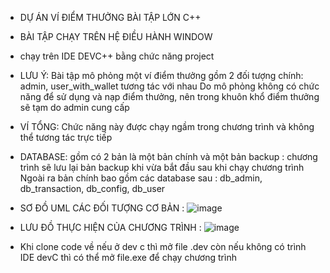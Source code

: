 - DỰ ÁN VÍ ĐIỂM THƯỞNG BÀI TẬP LỚN C++

+ BÀI TẬP CHẠY TRÊN HỆ ĐIỀU HÀNH WINDOW
+ chạy trên IDE DEVC++ bằng chức năng project
+ LƯU Ý:
  Bài tập mô phỏng một ví điểm thưởng gồm 2 đối tượng chính: admin, user_with_wallet tương tác với nhau
  Do mô phỏng không có chức năng để sử dụng và nạp điểm thưởng, nên trong khuôn khổ điểm thưởng sẽ tạm do admin cung cấp
+ VÍ TỔNG:
  Chức năng này được chạy ngầm trong chương trình và không thể tương tác trực tiếp 
+ DATABASE:
  gồm có 2 bản là một bản chính và một bản backup : chương trình sẽ lưu lại bản backup khi vừa bắt đầu sau khi chạy chương trình
  Ngoài ra bản chính bao gồm các database sau : db_admin, db_transaction, db_config, db_user
+ SƠ ĐỒ UML CÁC ĐỐI TƯỢNG CƠ BẢN :
  ![image](https://github.com/user-attachments/assets/49bdc9ce-384b-4719-b838-289986986505)
+ LƯU ĐỒ THỰC HIỆN CỦA CHƯƠNG TRÌNH :
  ![image](https://github.com/user-attachments/assets/91655c0d-a719-4e1b-b2e1-af854b65b8d6)

+ Khi clone code về nếu ở dev c thì mở file .dev còn nếu không có trình IDE devC thì có thể mở file.exe để chạy chương trình




